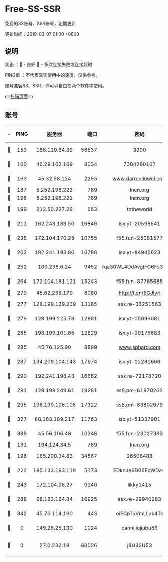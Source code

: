 # Free-SS-SSR

免费的SS账号、SSR账号，定期更新

更新时间：2019-03-07 01:00 +0800

## 说明

状态     ：🙂 - 良好 🙁 - 多次连接失败或连接超时

PING值   ：不代表真实使用中的速度，仅供参考。

账号兼容SS、SSR，你可以自由在两个软件中使用。

👉[扫码页面](https://liesauer.github.io/Free-SS-SSR/)👈

## 账号

|-|PING|服务器|端口|密码|加密方式|区域|
|:----:|:----:|:-----:|-----:|:----:|:----:|:----:|
|🙂|153|188.119.64.89|56537|3200|aes-256-cfb|RU|
|🙂|160|46.29.162.169|8034|7304290167|aes-256-cfb|RU|
|🙂|163|45.32.58.124|2255|www.darrenliuwei.com|aes-256-cfb|JP|
|🙂|187|5.252.198.222|789|lncn.org|rc4|JP|
|🙂|196|5.252.198.221|789|lncn.org|rc4|JP|
|🙂|199|212.50.227.28|663|totheworld|aes-256-cfb|US|
|🙂|211|162.243.139.50|16846|isx.yt-20598541|aes-256-cfb|US|
|🙂|238|172.104.170.25|10755|f55.fun-25081577|aes-256-cfb|SG|
|🙂|262|192.241.193.86|16788|isx.yt-84946623|aes-256-cfb|US|
|🙂|262|109.238.6.24|9452|rqa30WL4DdAvgIFG6Fs3znzTa|aes-256-cfb|FR|
|🙂|264|172.104.181.121|15243|f55.fun-87765685|aes-256-cfb|SG|
|🙂|270|45.62.238.179|8080|http://t.cn/EGJIyrl|rc4-md5|CA|
|🙂|277|128.199.129.239|13185|ssx.re-36251563|aes-256-cfb|SG|
|🙂|279|128.199.225.78|12881|isx.yt-05096081|aes-256-cfb|SG|
|🙂|285|198.199.101.65|12829|isx.yt-99176683|aes-256-cfb|US|
|🙂|285|45.76.125.90|8899|www.sphard.com|aes-256-cfb|AU|
|🙂|287|134.209.104.143|17674|isx.yt-02281606|aes-256-cfb|SG|
|🙂|290|192.241.198.43|16662|ssx.re-72178720|aes-256-cfb|US|
|🙂|291|128.199.249.61|19281|ss8.pm-61870262|aes-256-cfb|SG|
|🙂|295|198.199.108.105|17322|ss8.pm-83802679|aes-256-cfb|US|
|🙂|327|68.183.189.217|11763|isx.yt-51337901|aes-256-cfb|SG|
|🙂|389|45.56.106.48|10348|f55.fun-23027393|aes-256-cfb|US|
|🙂|131|194.124.34.5|789|lncn.org|rc4|JP|
|🙂|196|185.200.34.83|34567|26508488|aes-256-cfb|US|
|🙂|222|185.133.193.119|5173|EDknJe6D06EoWDaw|aes-256-cfb|US|
|🙂|243|172.104.98.27|9140|likky1415|aes-256-cfb|JP|
|🙂|288|68.183.164.84|16925|ssx.re-29940283|aes-256-cfb|US|
|🙂|342|45.76.114.190|443|oiECpTuVmLLxk4Ts|aes-256-cfb|AU|
|🙁|0|149.28.25.130|1024|bannijiujiubu88|aes-256-cfb|JP|
|🙁|0|27.0.232.19|60026|j9U82U53|xchacha20-ietf-poly1305|HK|
